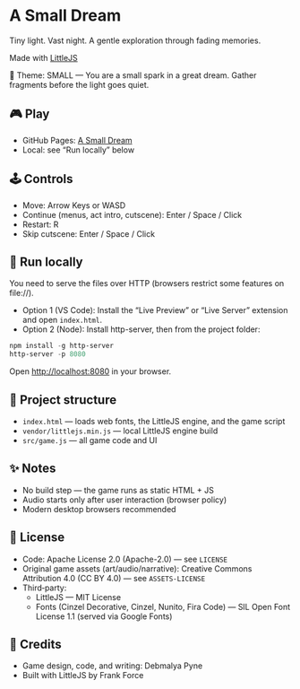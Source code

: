 # A Small Dream

Tiny light. Vast night. A gentle exploration through fading memories.

Made with [LittleJS](https://github.com/KilledByAPixel/LittleJS)

🌙 Theme: SMALL — You are a small spark in a great dream. Gather fragments before the light goes quiet.

## 🎮 Play

- GitHub Pages: [A Small Dream](https://debmalyapyne.github.io/A-Small-Dream/)
- Local: see “Run locally” below

## 🕹️ Controls

- Move: Arrow Keys or WASD
- Continue (menus, act intro, cutscene): Enter / Space / Click
- Restart: R
- Skip cutscene: Enter / Space / Click

## 🚀 Run locally

You need to serve the files over HTTP (browsers restrict some features on file://).

- Option 1 (VS Code): Install the “Live Preview” or “Live Server” extension and open `index.html`.
- Option 2 (Node): Install http-server, then from the project folder:

```powershell
npm install -g http-server
http-server -p 8080
```

Open <http://localhost:8080> in your browser.

## 📁 Project structure

- `index.html` — loads web fonts, the LittleJS engine, and the game script
- `vendor/littlejs.min.js` — local LittleJS engine build
- `src/game.js` — all game code and UI

## ✨ Notes

- No build step — the game runs as static HTML + JS
- Audio starts only after user interaction (browser policy)
- Modern desktop browsers recommended

## 📜 License

- Code: Apache License 2.0 (Apache-2.0) — see `LICENSE`
- Original game assets (art/audio/narrative): Creative Commons Attribution 4.0 (CC BY 4.0) — see `ASSETS-LICENSE`
- Third‑party:
  - LittleJS — MIT License
  - Fonts (Cinzel Decorative, Cinzel, Nunito, Fira Code) — SIL Open Font License 1.1 (served via Google Fonts)

## 🙏 Credits

- Game design, code, and writing: Debmalya Pyne
- Built with LittleJS by Frank Force
